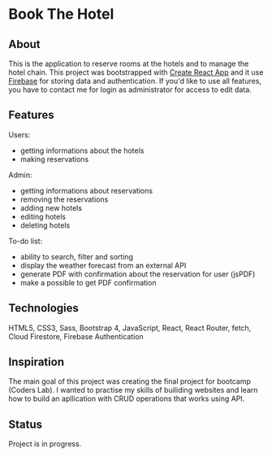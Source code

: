 # Book The Hotel

## About
This is the application to reserve rooms at the hotels and to manage the hotel chain. This project was bootstrapped with [Create React App](https://github.com/facebook/create-react-app) and it use [Firebase](https://firebase.google.com/) for storing data and authentication. If you'd like to use all features, you have to contact me for login as administrator for access to edit data.

## Features
Users:
* getting informations about the hotels
* making reservations

Admin:
* getting informations about reservations
* removing the reservations
* adding new hotels
* editing hotels
* deleting hotels

To-do list:
* ability to search, filter and sorting
* display the weather forecast from an external API
* generate PDF with confirmation about the reservation for user (jsPDF)
* make a possible to get PDF confirmation

## Technologies
HTML5, CSS3, Sass, Bootstrap 4, JavaScript, React, React Router, fetch, Cloud Firestore, Firebase Authentication

## Inspiration
The main goal of this project was creating the final project for bootcamp (Coders Lab). I wanted to practise my skills of builiding websites and learn how to build an apllication with CRUD operations that works using API.

## Status
Project is in progress.
